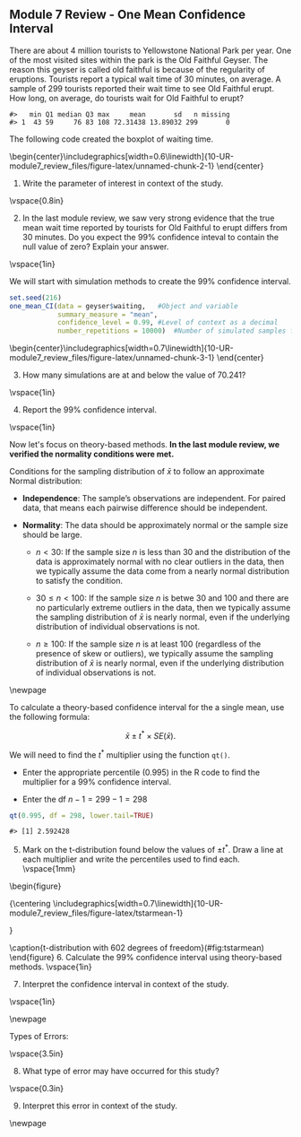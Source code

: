 ## Module 7 Review - One Mean Confidence Interval

There are about 4 million tourists to Yellowstone National Park per year.  One of the most visited sites within the park is the Old Faithful Geyser.  The reason this geyser is called old faithful is because of the regularity of eruptions.  Tourists report a typical wait time of 30 minutes, on average.  A sample of 299 tourists reported their wait time to see Old Faithful erupt.  How long, on average, do tourists wait for Old Faithful to erupt?




```
#>   min Q1 median Q3 max     mean       sd   n missing
#> 1  43 59     76 83 108 72.31438 13.89032 299       0
```

The following code created the boxplot of waiting time. 

\begin{center}\includegraphics[width=0.6\linewidth]{10-UR-module7_review_files/figure-latex/unnamed-chunk-2-1} \end{center}

	
1. Write the parameter of interest in context of the study.  

\vspace{0.8in}

2. In the last module review, we saw very strong evidence that the true mean wait time reported by tourists for Old Faithful to erupt differs from 30 minutes.  Do you expect the 99\% confidence inteval to contain the null value of zero?  Explain your answer.

\vspace{1in}

We will start with simulation methods to create the 99\% confidence interval. 
	

``` r
set.seed(216)
one_mean_CI(data = geyser$waiting,   #Object and variable
            summary_measure = "mean", 
            confidence_level = 0.99, #Level of context as a decimal
            number_repetitions = 10000)  #Number of simulated samples for null distribution
```



\begin{center}\includegraphics[width=0.7\linewidth]{10-UR-module7_review_files/figure-latex/unnamed-chunk-3-1} \end{center}

3.  How many simulations are at and below the value of 70.241?

\vspace{1in}

4. Report the 99\% confidence interval.

\vspace{1in}

Now let's focus on theory-based methods.  **In the last module review, we verified the normality conditions were met.**

Conditions for the sampling distribution of $\bar{x}$ to follow an approximate Normal distribution:

* **Independence**: The sample’s observations are independent.  For paired data, that means each pairwise difference should be independent.

* **Normality**: The data should be approximately normal or the sample size should be large.

    - $n < 30$: If the sample size $n$ is less than 30 and the distribution of the data is approximately normal with no clear outliers in the data, then we typically assume the data come from a nearly normal distribution to satisfy the condition.

    - $30 \leq n < 100$: If the sample size $n$ is betwe 30 and 100 and there are no particularly extreme outliers in the data, then we typically assume the sampling distribution of $\bar{x}$ is nearly normal, even if the underlying distribution of individual observations is not.
    
    - $n \geq 100$: If the sample size $n$ is at least 100 (regardless of the presence of skew or outliers), we typically assume the sampling distribution of $\bar{x}$ is nearly normal, even if the underlying distribution of individual observations is not.
    
\newpage

To calculate a theory-based confidence interval for the a single mean, use the following formula:

$$\bar{x}\pm t^* \times SE(\bar{x}).$$

We will need to find the $t^*$ multiplier using the function `qt()`. 

* Enter the appropriate percentile (0.995) in the R code to find the multiplier for a 99\% confidence interval.

* Enter the df $n - 1 = 299 - 1 = 298$


``` r
qt(0.995, df = 298, lower.tail=TRUE)
```

```
#> [1] 2.592428
```
5. Mark on the t-distribution found below the values of $\pm t^*$.  Draw a line at each multiplier and write the percentiles used to find each.
\vspace{1mm}

\begin{figure}

{\centering \includegraphics[width=0.7\linewidth]{10-UR-module7_review_files/figure-latex/tstarmean-1} 

}

\caption{t-distribution with 602 degrees of freedom}(\#fig:tstarmean)
\end{figure}
6. Calculate the 99\% confidence interval using theory-based methods.
\vspace{1in}

7. Interpret the confidence interval in context of the study.

\vspace{1in}

\newpage

Types of Errors:

\vspace{3.5in}

8. What type of error may have occurred for this study?

\vspace{0.3in}

9. Interpret this error in context of the study.


\newpage

